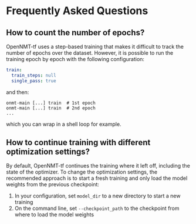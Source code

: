# Frequently Asked Questions

## How to count the number of epochs?

OpenNMT-tf uses a step-based training that makes it difficult to track the number of epochs over the dataset. However, it is possible to run the training epoch by epoch with the following configuration:

```yaml
train:
  train_steps: null
  single_pass: true
```

and then:

```text
onmt-main [...] train  # 1st epoch
onmt-main [...] train  # 2nd epoch
...
```

which you can wrap in a shell loop for example.

## How to continue training with different optimization settings?

By default, OpenNMT-tf continues the training where it left off, including the state of the optimizer. To change the optimization settings, the recommended approach is to start a fresh training and only load the model weights from the previous checkpoint:

1. In your configuration, set `model_dir` to a new directory to start a new training
2. On the command line, set `--checkpoint_path` to the checkpoint from where to load the model weights
